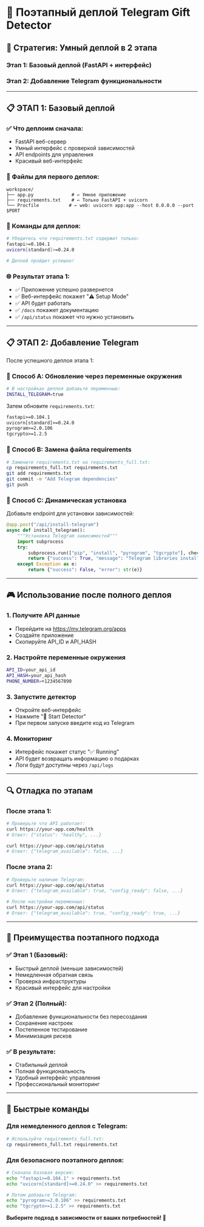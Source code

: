 # 🚀 Поэтапный деплой Telegram Gift Detector

## 🎯 Стратегия: Умный деплой в 2 этапа

### Этап 1: Базовый деплой (FastAPI + интерфейс)
### Этап 2: Добавление Telegram функциональности

---

## 📋 ЭТАП 1: Базовый деплой

### ✅ Что деплоим сначала:
- FastAPI веб-сервер
- Умный интерфейс с проверкой зависимостей
- API endpoints для управления
- Красивый веб-интерфейс

### 📁 Файлы для первого деплоя:
```
workspace/
├── app.py              # ← Умное приложение
├── requirements.txt    # ← Только FastAPI + uvicorn
└── Procfile           # ← web: uvicorn app:app --host 0.0.0.0 --port $PORT
```

### 🚀 Команды для деплоя:
```bash
# Убедитесь что requirements.txt содержит только:
fastapi>=0.104.1
uvicorn[standard]>=0.24.0

# Деплой пройдет успешно!
```

### 🌐 Результат этапа 1:
- ✅ Приложение успешно развернется
- ✅ Веб-интерфейс покажет "⚠️ Setup Mode"
- ✅ API будет работать
- ✅ `/docs` покажет документацию
- ✅ `/api/status` покажет что нужно установить

---

## 📋 ЭТАП 2: Добавление Telegram

После успешного деплоя этапа 1:

### 🔧 Способ A: Обновление через переменные окружения

```bash
# В настройках деплоя добавьте переменные:
INSTALL_TELEGRAM=true
```

Затем обновите `requirements.txt`:
```txt
fastapi>=0.104.1
uvicorn[standard]>=0.24.0
pyrogram>=2.0.106
tgcrypto>=1.2.5
```

### 🔧 Способ B: Замена файла requirements

```bash
# Замените requirements.txt на requirements_full.txt:
cp requirements_full.txt requirements.txt
git add requirements.txt
git commit -m "Add Telegram dependencies"
git push
```

### 🔧 Способ C: Динамическая установка

Добавьте endpoint для установки зависимостей:

```python
@app.post("/api/install-telegram")
async def install_telegram():
    """Установка Telegram зависимостей"""
    import subprocess
    try:
        subprocess.run(["pip", "install", "pyrogram", "tgcrypto"], check=True)
        return {"success": True, "message": "Telegram libraries installed. Restart required."}
    except Exception as e:
        return {"success": False, "error": str(e)}
```

---

## 🎮 Использование после полного деплоя

### 1. Получите API данные
- Перейдите на https://my.telegram.org/apps
- Создайте приложение
- Скопируйте API_ID и API_HASH

### 2. Настройте переменные окружения
```bash
API_ID=your_api_id
API_HASH=your_api_hash
PHONE_NUMBER=+1234567890
```

### 3. Запустите детектор
- Откройте веб-интерфейс
- Нажмите "🚀 Start Detector"
- При первом запуске введите код из Telegram

### 4. Мониторинг
- Интерфейс покажет статус "✅ Running"
- API будет возвращать информацию о подарках
- Логи будут доступны через `/api/logs`

---

## 🔍 Отладка по этапам

### После этапа 1:
```bash
# Проверьте что API работает:
curl https://your-app.com/health
# Ответ: {"status": "healthy", ...}

curl https://your-app.com/api/status  
# Ответ: {"telegram_available": false, ...}
```

### После этапа 2:
```bash
# Проверьте наличие Telegram:
curl https://your-app.com/api/status
# Ответ: {"telegram_available": true, "config_ready": false, ...}

# После настройки переменных:
curl https://your-app.com/api/status
# Ответ: {"telegram_available": true, "config_ready": true, ...}
```

---

## 🎯 Преимущества поэтапного подхода

### ✅ Этап 1 (Базовый):
- Быстрый деплой (меньше зависимостей)
- Немедленная обратная связь
- Проверка инфраструктуры
- Красивый интерфейс для настройки

### ✅ Этап 2 (Полный):
- Добавление функциональности без пересоздания
- Сохранение настроек
- Постепенное тестирование
- Минимизация рисков

### ✅ В результате:
- Стабильный деплой
- Полная функциональность
- Удобный интерфейс управления
- Профессиональный мониторинг

---

## 🚀 Быстрые команды

### Для немедленного деплоя с Telegram:
```bash
# Используйте requirements_full.txt:
cp requirements_full.txt requirements.txt
```

### Для безопасного поэтапного деплоя:
```bash
# Сначала базовая версия:
echo "fastapi>=0.104.1" > requirements.txt
echo "uvicorn[standard]>=0.24.0" >> requirements.txt

# Потом добавьте Telegram:
echo "pyrogram>=2.0.106" >> requirements.txt  
echo "tgcrypto>=1.2.5" >> requirements.txt
```

**Выберите подход в зависимости от ваших потребностей! 🎯**